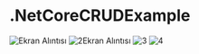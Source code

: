 # .NetCoreCRUDExample

![Ekran Alıntısı](https://user-images.githubusercontent.com/56643124/107475464-37726b80-6b85-11eb-866f-f0b809affb2a.JPG)
![2Ekran Alıntısı](https://user-images.githubusercontent.com/56643124/107475468-3b9e8900-6b85-11eb-93e6-81bcc2d9e148.JPG)
![3](https://user-images.githubusercontent.com/56643124/107475471-3b9e8900-6b85-11eb-998f-e461598d7baf.JPG)
![4](https://user-images.githubusercontent.com/56643124/107475472-3c371f80-6b85-11eb-81e9-9c759671dd1d.JPG)
